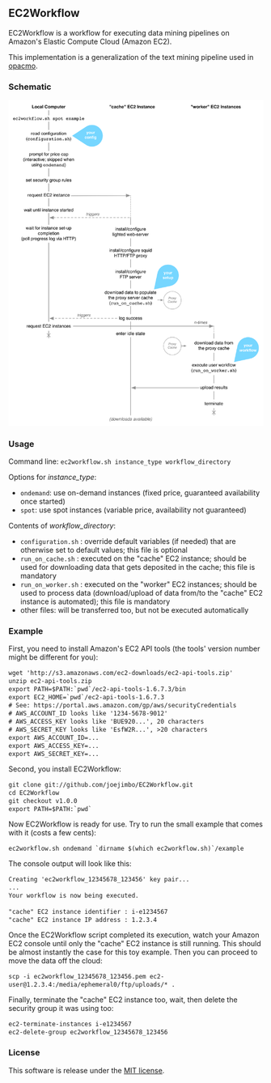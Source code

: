 EC2Workflow
-----------

EC2Workflow is a workflow for executing data mining pipelines on Amazon's Elastic Compute Cloud (Amazon EC2).

This implementation is a generalization of the text mining pipeline used in [opacmo](http://www.opacmo.org).

### Schematic

![workflow](https://github.com/joejimbo/EC2Workflow/raw/master/images/workflow.png)

### Usage

Command line: `ec2workflow.sh instance_type workflow_directory`

Options for _instance\_type_:

*  `ondemand`: use on-demand instances (fixed price, guaranteed availability once started)
*  `spot`: use spot instances (variable price, availability not guaranteed)

Contents of _workflow\_directory_:
* `configuration.sh` : override default variables (if needed) that are otherwise set to default values; this file is optional
*  `run_on_cache.sh`  : executed on the "cache" EC2 instance; should be used for downloading data that gets deposited in the cache; this file is mandatory
*  `run_on_worker.sh` : executed on the "worker" EC2 instances; should be used to process data (download/upload of data from/to the "cache" EC2 instance is automated); this file is mandatory
*  other files: will be transferred too, but not be executed automatically

### Example

First, you need to install Amazon's EC2 API tools (the tools' version number might be different for you):

    wget 'http://s3.amazonaws.com/ec2-downloads/ec2-api-tools.zip'
    unzip ec2-api-tools.zip
    export PATH=$PATH:`pwd`/ec2-api-tools-1.6.7.3/bin
    export EC2_HOME=`pwd`/ec2-api-tools-1.6.7.3
    # See: https://portal.aws.amazon.com/gp/aws/securityCredentials
    # AWS_ACCOUNT_ID looks like '1234-5678-9012'
    # AWS_ACCESS_KEY looks like 'BUE920...', 20 characters
    # AWS_SECRET_KEY looks like 'EsfW2R...', >20 characters
    export AWS_ACCOUNT_ID=...
    export AWS_ACCESS_KEY=...
    export AWS_SECRET_KEY=...

Second, you install EC2Workflow:

    git clone git://github.com/joejimbo/EC2Workflow.git
    cd EC2Workflow
    git checkout v1.0.0
    export PATH=$PATH:`pwd`

Now EC2Workflow is ready for use. Try to run the small example that comes with it (costs a few cents):

    ec2workflow.sh ondemand `dirname $(which ec2workflow.sh)`/example

The console output will look like this:

    Creating 'ec2workflow_12345678_123456' key pair...
    ...
    Your workflow is now being executed.
    
    "cache" EC2 instance identifier : i-e1234567
    "cache" EC2 instance IP address : 1.2.3.4

Once the EC2Workflow script completed its execution, watch your Amazon EC2 console until only the "cache" EC2 instance is still running. This should be almost instantly the case for this toy example. Then you can proceed to move the data off the cloud:

    scp -i ec2workflow_12345678_123456.pem ec2-user@1.2.3.4:/media/ephemeral0/ftp/uploads/* .

Finally, terminate the "cache" EC2 instance too, wait, then delete the security group it was using too:

    ec2-terminate-instances i-e1234567
    ec2-delete-group ec2workflow_12345678_123456

### License

This software is release under the [MIT license](https://raw.github.com/joejimbo/EC2Workflow/master/LICENSE).


